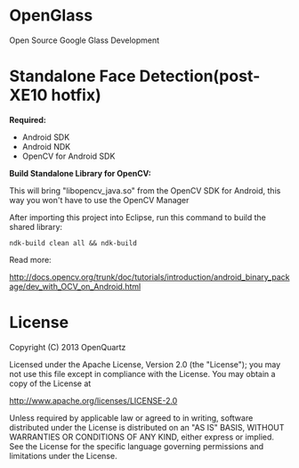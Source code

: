 OpenGlass
=========

Open Source Google Glass Development


Standalone Face Detection(post-XE10 hotfix)
===========
**Required:**
 - Android SDK
 - Android NDK
 - OpenCV for Android SDK

**Build Standalone Library for OpenCV:**

This will bring "libopencv_java.so" from the OpenCV SDK for Android, this way you won't have to use the OpenCV Manager

After importing this project into Eclipse, run this command to build the shared library:


    ndk-build clean all && ndk-build


Read more:

http://docs.opencv.org/trunk/doc/tutorials/introduction/android_binary_package/dev_with_OCV_on_Android.html

License
========

Copyright (C) 2013 OpenQuartz

Licensed under the Apache License, Version 2.0 (the "License"); you may not use this file except in compliance with the License. You may obtain a copy of the License at
 
  http://www.apache.org/licenses/LICENSE-2.0

Unless required by applicable law or agreed to in writing, software distributed under the License is distributed on an "AS IS" BASIS, WITHOUT WARRANTIES OR CONDITIONS OF ANY KIND, either express or implied. See the License for the specific language governing permissions and limitations under the License.